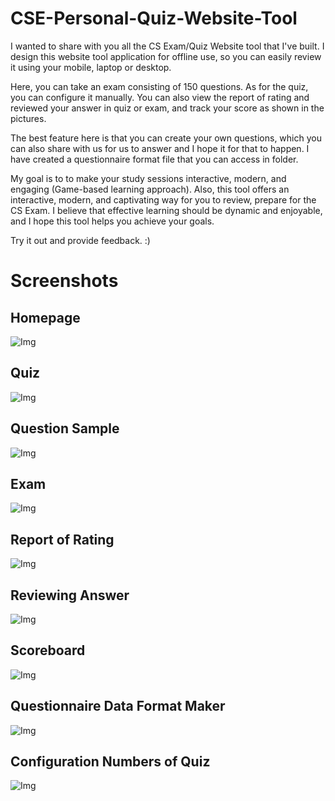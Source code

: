 # CSE-Personal-Quiz-Website-Tool

I wanted to share with you all the CS Exam/Quiz Website tool that I've built. I design this website tool application for offline use, so you can easily review it using your mobile, laptop or desktop. 

Here, you can take an exam consisting of 150 questions. As for the quiz, you can configure it manually. You can also view the report of rating and reviewed your answer in quiz or exam, and track your score as shown in the pictures.

The best feature here is that you can create your own questions, which you can also share with us for us to answer and I hope it for that to happen. I have created a questionnaire format file that you can access in folder.

My goal is to to make your study sessions interactive, modern, and engaging (Game-based learning approach). Also, this tool offers an interactive, modern, and captivating way for you to review, prepare for the CS Exam. I believe that effective learning should be dynamic and enjoyable, and I hope this tool helps you achieve your goals.

Try it out and provide feedback. :)

# Screenshots
## Homepage
![Img](https://github.com/Manuuuu21/CSE-Personal-Quiz-Website-Tool/blob/main/img/screenshots/homepage.png)
## Quiz
![Img](https://github.com/Manuuuu21/CSE-Personal-Quiz-Website-Tool/blob/main/img/screenshots/quiz1.png)
## Question Sample
![Img](https://github.com/Manuuuu21/CSE-Personal-Quiz-Website-Tool/blob/main/img/screenshots/question_example.png)
## Exam
![Img](https://github.com/Manuuuu21/CSE-Personal-Quiz-Website-Tool/blob/main/img/screenshots/exam.png)
## Report of Rating
![Img](https://github.com/Manuuuu21/CSE-Personal-Quiz-Website-Tool/blob/main/img/screenshots/result_display.png)
## Reviewing Answer
![Img](https://github.com/Manuuuu21/CSE-Personal-Quiz-Website-Tool/blob/main/img/screenshots/review_ans.png)
## Scoreboard
![Img](https://github.com/Manuuuu21/CSE-Personal-Quiz-Website-Tool/blob/main/img/screenshots/scoreboard.png)
## Questionnaire Data Format Maker
![Img](https://github.com/Manuuuu21/CSE-Personal-Quiz-Website-Tool/blob/main/img/screenshots/questionnaire_format_maker.png)
## Configuration Numbers of Quiz
![Img](https://github.com/Manuuuu21/CSE-Personal-Quiz-Website-Tool/blob/main/img/screenshots/config_quiz.png)
